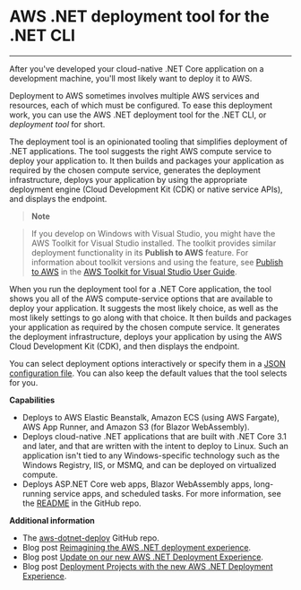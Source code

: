 

# AWS .NET deployment tool for the .NET CLI<a name="deployment-tool"></a>


****  

After you've developed your cloud-native .NET Core application on a development machine, you'll most likely want to deploy it to AWS.

Deployment to AWS sometimes involves multiple AWS services and resources, each of which must be configured. To ease this deployment work, you can use the AWS .NET deployment tool for the .NET CLI, or *deployment tool* for short.

The deployment tool is an opinionated tooling that simplifies deployment of .NET applications. The tool suggests the right AWS compute service to deploy your application to. It then builds and packages your application as required by the chosen compute service, generates the deployment infrastructure, deploys your application by using the appropriate deployment engine (Cloud Development Kit (CDK) or native service APIs), and displays the endpoint.

> **Note**

> If you develop on Windows with Visual Studio, you might have the AWS Toolkit for Visual Studio installed. The toolkit provides similar deployment functionality in its **Publish to AWS** feature. For information about toolkit versions and using the feature, see [Publish to AWS](https://docs.aws.amazon.com/AWSToolkitVS/latest/UserGuide/publish-experience.html) in the [AWS Toolkit for Visual Studio User Guide](https://docs.aws.amazon.com/AWSToolkitVS/latest/UserGuide/).

When you run the deployment tool for a .NET Core application, the tool shows you all of the AWS compute-service options that are available to deploy your application. It suggests the most likely choice, as well as the most likely settings to go along with that choice. It then builds and packages your application as required by the chosen compute service. It generates the deployment infrastructure, deploys your application by using the AWS Cloud Development Kit (CDK), and then displays the endpoint.

You can select deployment options interactively or specify them in a [JSON configuration file](docs/features/config-file.md). You can also keep the default values that the tool selects for you.

**Capabilities**

+ Deploys to AWS Elastic Beanstalk, Amazon ECS (using AWS Fargate), AWS App Runner, and Amazon S3 (for Blazor WebAssembly).
+ Deploys cloud-native .NET applications that are built with .NET Core 3.1 and later, and that are written with the intent to deploy to Linux. Such an application isn't tied to any Windows-specific technology such as the Windows Registry, IIS, or MSMQ, and can be deployed on virtualized compute.
+ Deploys ASP.NET Core web apps, Blazor WebAssembly apps, long-running service apps, and scheduled tasks. For more information, see the [README](https://github.com/aws/aws-dotnet-deploy#supported-application-types) in the GitHub repo.

**Additional information**

+ The [aws-dotnet-deploy](https://github.com/aws/aws-dotnet-deploy) GitHub repo.
+ Blog post [Reimagining the AWS .NET deployment experience](http://aws.amazon.com/blogs/developer/reimagining-the-aws-net-deployment-experience/).
+ Blog post [Update on our new AWS .NET Deployment Experience](https://aws.amazon.com/blogs/developer/update-new-net-deployment-experience/).
+ Blog post [Deployment Projects with the new AWS .NET Deployment Experience](https://aws.amazon.com/blogs/developer/dotnet-deployment-projects/).

